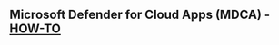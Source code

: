 ## Microsoft Defender for Cloud Apps (MDCA) - [HOW-TO](https://learn.microsoft.com/en-us/defender-cloud-apps/discovery-docker-ubuntu-azure?tabs=ubuntu)

